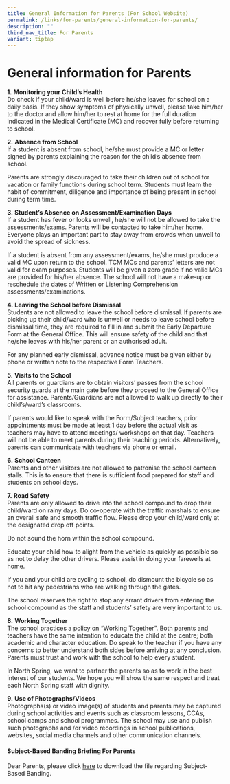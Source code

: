 ```yaml
---
title: General Information for Parents (For School Website)
permalink: /links/for-parents/general-information-for-parents/
description: ""
third_nav_title: For Parents
variant: tiptap
---
```

<h1>General information for Parents</h1>
<p><strong>1.</strong>&nbsp;<strong>Monitoring your Child’s Health</strong>&nbsp;
<br>Do check if your child/ward is well before he/she leaves for school on
a daily basis. If they show symptoms of physically unwell, please take
him/her to the doctor and allow him/her to rest at home for the full duration
indicated in the Medical Certificate (MC) and recover fully before returning
to school.</p>
<p><strong>2.</strong>&nbsp;<strong>Absence from School</strong>&nbsp;
<br>If a student is absent from school, he/she must provide a MC or letter
signed by parents explaining the reason for the child’s absence from school.&nbsp;</p>
<p>Parents are strongly discouraged to take their children out of school
for vacation or family functions during school term. Students must learn
the habit of commitment, diligence and importance of being present in school
during term time.</p>
<p><strong>3.</strong>&nbsp;<strong>Student’s Absence on Assessment/Examination Days</strong>&nbsp;
<br>If a student has fever or looks unwell, he/she will not be allowed to
take the assessments/exams. Parents will be contacted to take him/her home.
Everyone plays an important part to stay away from crowds when unwell to
avoid the spread of sickness.</p>
<p>If a student is absent from any assessment/exams, he/she must produce
a valid MC upon return to the school. TCM MCs and parents’ letters are
not valid for exam purposes. Students will be given a zero grade if no
valid MCs are provided for his/her absence. The school will not have a
make-up or reschedule the dates of Written or Listening Comprehension assessments/examinations.</p>
<p><strong>4.</strong>&nbsp;<strong>Leaving the School before Dismissal</strong>&nbsp;
<br>Students are not allowed to leave the school before dismissal. If parents
are picking up their child/ward who is unwell or needs to leave school
before dismissal time, they are required to fill in and submit the Early
Departure Form at the General Office. This will ensure safety of the child
and that he/she leaves with his/her parent or an authorised adult.&nbsp;</p>
<p>For any planned early dismissal, advance notice must be given either by
phone or written note to the respective Form Teachers.</p>
<p><strong>5.</strong>&nbsp;<strong>Visits to the School</strong>&nbsp;
<br>All parents or guardians are to obtain visitors’ passes from the school
security guards at the main gate before they proceed to the General Office
for assistance. Parents/Guardians are not allowed to walk up directly to
their child’s/ward’s classrooms.</p>
<p>If parents would like to speak with the Form/Subject teachers, prior appointments
must be made at least 1 day before the actual visit as teachers may have
to attend meetings/ workshops on that day. Teachers will not be able to
meet parents during their teaching periods. Alternatively, parents can
communicate with teachers via phone or email.</p>
<p><strong>6.</strong>&nbsp;<strong>School Canteen</strong>&nbsp;
<br>Parents and other visitors are not allowed to patronise the school canteen
stalls. This is to ensure that there is sufficient food prepared for staff
and students on school days.</p>
<p><strong>7.</strong>&nbsp;<strong>Road Safety</strong>&nbsp;
<br>Parents are only allowed to drive into the school compound to drop their
child/ward on rainy days. Do co-operate with the traffic marshals to ensure
an overall safe and smooth traffic flow. Please drop your child/ward only
at the designated drop off points.&nbsp;</p>
<p>Do not sound the horn within the school compound.&nbsp;</p>
<p>Educate your child how to alight from the vehicle as quickly as possible
so as not to delay the other drivers. Please assist in doing your farewells
at home.&nbsp;</p>
<p>If you and your child are cycling to school, do dismount the bicycle so
as not to hit any pedestrians who are walking through the gates.&nbsp;</p>
<p>The school reserves the right to stop any errant drivers from entering
the school compound as the staff and students’ safety are very important
to us.</p>
<p><strong>8.</strong>&nbsp;<strong>Working Together</strong>
<br>The school practices a policy on “Working Together”. Both parents and
teachers have the same intention to educate the child at the centre; both
academic and character education. Do speak to the teacher if you have any
concerns to better understand both sides before arriving at any conclusion.
Parents must trust and work with the school to help every student.</p>
<p>In North Spring, we want to partner the parents so as to work in the best
interest of our students. We hope you will show the same respect and treat
each North Spring staff with dignity.</p>
<p><strong>9.</strong>&nbsp;<strong>Use of Photographs/Videos</strong>
<br>Photographs(s) or video image(s) of students and parents may be captured
during school activities and events such as classroom lessons, CCAs, school
camps and school programmes. The school may use and publish such photographs
and /or video recordings in school publications, websites, social media
channels and other communication channels.</p>
<h4>Subject-Based Banding Briefing For Parents</h4>
<p>Dear Parents, please click <a href="/files/Subject_Based_Banding_Briefing_for_Parents_2025.pdf" rel="noopener noreferrer nofollow" target="_blank">here</a> to
download the file regarding Subject-Based Banding.</p>
<p></p>